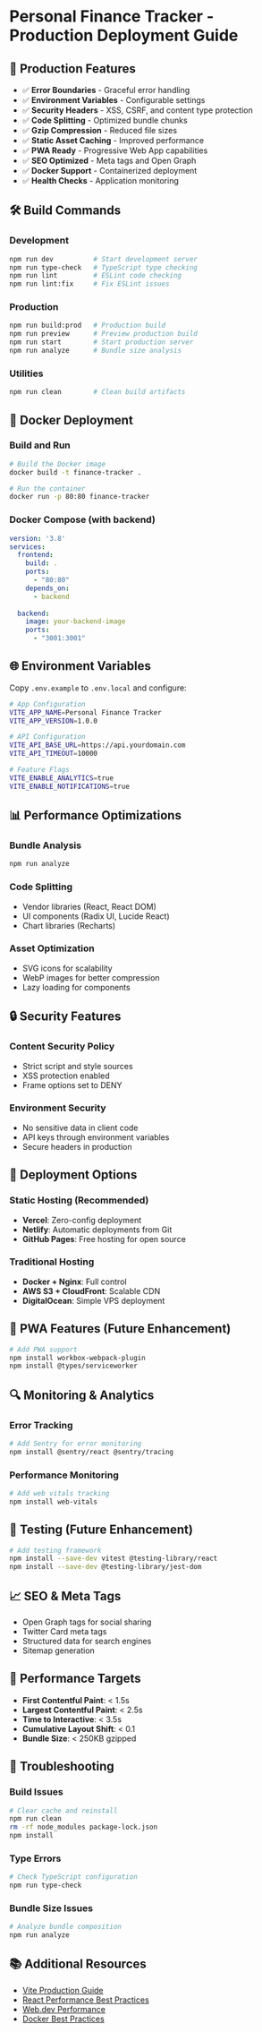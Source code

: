 # Personal Finance Tracker - Production Deployment Guide

## 🚀 Production Features

- ✅ **Error Boundaries** - Graceful error handling
- ✅ **Environment Variables** - Configurable settings
- ✅ **Security Headers** - XSS, CSRF, and content type protection
- ✅ **Code Splitting** - Optimized bundle chunks
- ✅ **Gzip Compression** - Reduced file sizes
- ✅ **Static Asset Caching** - Improved performance
- ✅ **PWA Ready** - Progressive Web App capabilities
- ✅ **SEO Optimized** - Meta tags and Open Graph
- ✅ **Docker Support** - Containerized deployment
- ✅ **Health Checks** - Application monitoring

## 🛠️ Build Commands

### Development
```bash
npm run dev          # Start development server
npm run type-check   # TypeScript type checking
npm run lint         # ESLint code checking
npm run lint:fix     # Fix ESLint issues
```

### Production
```bash
npm run build:prod   # Production build
npm run preview      # Preview production build
npm run start        # Start production server
npm run analyze      # Bundle size analysis
```

### Utilities
```bash
npm run clean        # Clean build artifacts
```

## 🐳 Docker Deployment

### Build and Run
```bash
# Build the Docker image
docker build -t finance-tracker .

# Run the container
docker run -p 80:80 finance-tracker
```

### Docker Compose (with backend)
```yaml
version: '3.8'
services:
  frontend:
    build: .
    ports:
      - "80:80"
    depends_on:
      - backend
  
  backend:
    image: your-backend-image
    ports:
      - "3001:3001"
```

## 🌐 Environment Variables

Copy `.env.example` to `.env.local` and configure:

```bash
# App Configuration
VITE_APP_NAME=Personal Finance Tracker
VITE_APP_VERSION=1.0.0

# API Configuration
VITE_API_BASE_URL=https://api.yourdomain.com
VITE_API_TIMEOUT=10000

# Feature Flags
VITE_ENABLE_ANALYTICS=true
VITE_ENABLE_NOTIFICATIONS=true
```

## 📊 Performance Optimizations

### Bundle Analysis
```bash
npm run analyze
```

### Code Splitting
- Vendor libraries (React, React DOM)
- UI components (Radix UI, Lucide React)
- Chart libraries (Recharts)

### Asset Optimization
- SVG icons for scalability
- WebP images for better compression
- Lazy loading for components

## 🔒 Security Features

### Content Security Policy
- Strict script and style sources
- XSS protection enabled
- Frame options set to DENY

### Environment Security
- No sensitive data in client code
- API keys through environment variables
- Secure headers in production

## 🚀 Deployment Options

### Static Hosting (Recommended)
- **Vercel**: Zero-config deployment
- **Netlify**: Automatic deployments from Git
- **GitHub Pages**: Free hosting for open source

### Traditional Hosting
- **Docker + Nginx**: Full control
- **AWS S3 + CloudFront**: Scalable CDN
- **DigitalOcean**: Simple VPS deployment

## 📱 PWA Features (Future Enhancement)

```bash
# Add PWA support
npm install workbox-webpack-plugin
npm install @types/serviceworker
```

## 🔍 Monitoring & Analytics

### Error Tracking
```bash
# Add Sentry for error monitoring
npm install @sentry/react @sentry/tracing
```

### Performance Monitoring
```bash
# Add web vitals tracking
npm install web-vitals
```

## 🧪 Testing (Future Enhancement)

```bash
# Add testing framework
npm install --save-dev vitest @testing-library/react
npm install --save-dev @testing-library/jest-dom
```

## 📈 SEO & Meta Tags

- Open Graph tags for social sharing
- Twitter Card meta tags
- Structured data for search engines
- Sitemap generation

## 🎯 Performance Targets

- **First Contentful Paint**: < 1.5s
- **Largest Contentful Paint**: < 2.5s
- **Time to Interactive**: < 3.5s
- **Cumulative Layout Shift**: < 0.1
- **Bundle Size**: < 250KB gzipped

## 🔧 Troubleshooting

### Build Issues
```bash
# Clear cache and reinstall
npm run clean
rm -rf node_modules package-lock.json
npm install
```

### Type Errors
```bash
# Check TypeScript configuration
npm run type-check
```

### Bundle Size Issues
```bash
# Analyze bundle composition
npm run analyze
```

## 📚 Additional Resources

- [Vite Production Guide](https://vitejs.dev/guide/build.html)
- [React Performance Best Practices](https://react.dev/learn/render-and-commit)
- [Web.dev Performance](https://web.dev/performance/)
- [Docker Best Practices](https://docs.docker.com/develop/dev-best-practices/)
